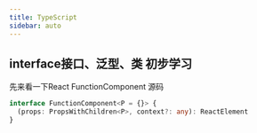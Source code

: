 ```yaml
---
title: TypeScript
sidebar: auto
---
```


## interface接口、泛型、类 初步学习

先来看一下React FunctionComponent 源码

```ts
interface FunctionComponent<P = {}> {
  (props: PropsWithChildren<P>, context?: any): ReactElement
}
```
